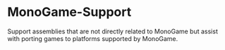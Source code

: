 MonoGame-Support
================

Support assemblies that are not directly related to MonoGame but assist with porting games to platforms supported by MonoGame.